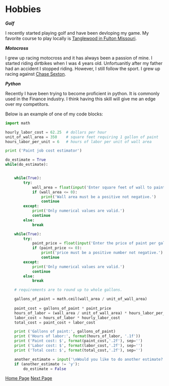 # Hobbies

***Golf***
  
  I recently started playing golf and have been devloping my game. My favorite course to play locally is [Tanglewood in Fulton Missouri](https://www.tanglewoodfulton.com/).

***Motocross***
  
  I grew up racing motocross and it has always been a passion of mine. I started riding dirtbikes when I was 4 years old. Unfortuanitly after my father had an accident I stopped riding. However, I still follow the sport. I grew up racing against [Chase Sexton](https://rxi.iscdn.net/2018/12/175595_175086_fchondadec18action-cudby-130.jpg).

***Python***

  Recently I have been trying to become proficient in python. It is commonly used in the Finance industry. I think having this skill will give me an edge over my competitors.
  
  Below is an example of one of my code blocks:
  
```python
import math

hourly_labor_cost = 62.25  # dollars per hour
unit_of_wall_area = 350    # square feet requiring 1 gallon of paint
hours_labor_per_unit = 6   # hours of labor per unit of wall area

print ('Paint job cost estimator')

do_estimate = True
while(do_estimate):


    while(True):
        try:
            wall_area = float(input('Enter square feet of wall to paint: '))
            if (wall_area <= 0):
                print('Wall area must be a positive not negative.')
                continue
        except:
            print('Only numerical values are valid.')
            continue
        else:
            break

    while(True):
        try:
            paint_price = float(input('Enter the price of paint per gallon: '))
            if (paint_price <= 0):
                print('price must be a positive number not negative.')
                continue
        except:
            print('Only numerical values are valid.')
            continue
        else:
            break

    # requirements are to round up to whole gallons.

    gallons_of_paint = math.ceil(wall_area / unit_of_wall_area)
    
    paint_cost = gallons_of_paint * paint_price
    hours_of_labor = (wall_area / unit_of_wall_area) * hours_labor_per_unit
    labor_cost = hours_of_labor * hourly_labor_cost
    total_cost = paint_cost + labor_cost

    print ('Gallons of paint:', gallons_of_paint)
    print ('Hours of labor:', format(hours_of_labor, '.1f'))
    print ('Paint cost: $', format(paint_cost,'.2f'), sep='')
    print ('Labor cost: $', format(labor_cost,'.2f'), sep='')
    print ('Total cost: $', format(total_cost,'.2f'), sep='')

    another_estimate = input('\nWould you like to do another estimate? (y/n) ')
    if (another_estimate != 'y'):
        do_estimate = False
```

[Home Page](README.md) [Next Page](Page2.md)
